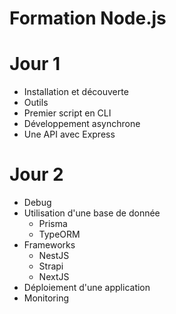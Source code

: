 # Formation Node.js

# Jour 1

- Installation et découverte
- Outils
- Premier script en CLI
- Développement asynchrone
- Une API avec Express

# Jour 2

- Debug
- Utilisation d'une base de donnée
  - Prisma
  - TypeORM
- Frameworks
  - NestJS
  - Strapi
  - NextJS
- Déploiement d'une application
- Monitoring
